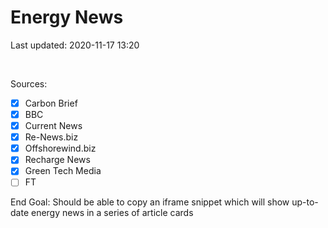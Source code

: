 # Energy News

Last updated: 2020-11-17 13:20

<br>

Sources:

- [x] Carbon Brief
- [x] BBC
- [x] Current News
- [x] Re-News.biz
- [x] Offshorewind.biz
- [x] Recharge News
- [x] Green Tech Media
- [ ] FT

End Goal: Should be able to copy an iframe snippet which will show up-to-date energy news in a series of article cards
